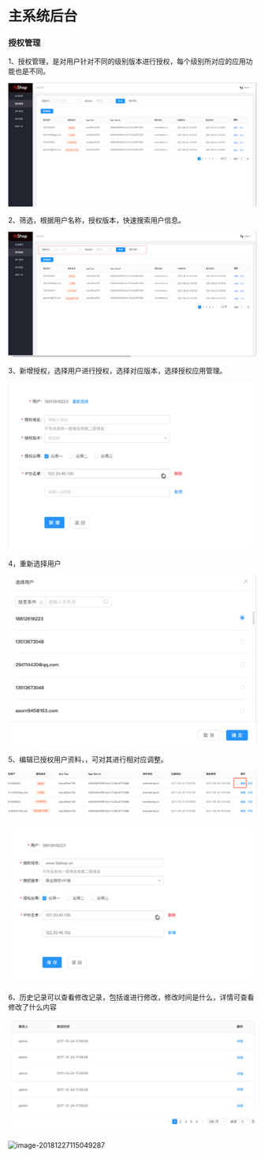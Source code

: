 # 主系统后台

### 授权管理

1、授权管理，是对用户针对不同的级别版本进行授权，每个级别所对应的应用功能也是不同。

![](./images/managenmen_zhang_11.png)

2、筛选，根据用户名称，授权版本，快速搜索用户信息。

![](./images/managenmen_zhang_22.png)

3、新增授权，选择用户进行授权，选择对应版本，选择授权应用管理。

![](./images/managenmen_zhang_3.png)

4，重新选择用户

![](./images/managenmen_zhang_4.png)

5、编辑已授权用户资料，，可对其进行相对应调整。

![](./images/managenmen_zhang_5.png)

![](./images/managenmen_zhang_6.png)

6、历史记录可以查看修改记录，包括谁进行修改，修改时间是什么，详情可查看修改了什么内容

![](./images/managenmen_zhang_7.png)

![image-20181227115049287](/Users/a/Documents/doc/fashop-docs/docs/docs/help/images/managenmen_zhang_8.png)